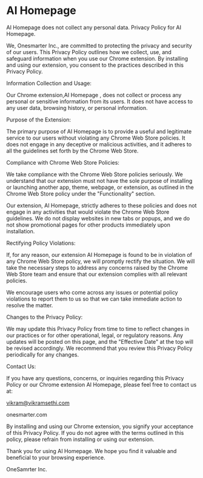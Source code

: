 AI Homepage
========
AI Homepage does not collect any personal data.
Privacy Policy for AI Homepage.


We, Onesmarter Inc., are committed to protecting the privacy and security of our users. This Privacy Policy outlines how we collect, use, and safeguard information when you use our Chrome extension. By installing and using our extension, you consent to the practices described in this Privacy Policy.

Information Collection and Usage:

Our Chrome extension,AI Homepage , does not collect or process any personal or sensitive information from its users. It does not have access to any user data, browsing history, or personal information.

Purpose of the Extension:

The primary purpose of AI Homepage is to provide a useful and legitimate service to our users without violating any Chrome Web Store policies. It does not engage in any deceptive or malicious activities, and it adheres to all the guidelines set forth by the Chrome Web Store.

Compliance with Chrome Web Store Policies:

We take compliance with the Chrome Web Store policies seriously. We understand that our extension must not have the sole purpose of installing or launching another app, theme, webpage, or extension, as outlined in the Chrome Web Store policy under the "Functionality" section.

Our extension, AI Homepage, strictly adheres to these policies and does not engage in any activities that would violate the Chrome Web Store guidelines. We do not display websites in new tabs or popups, and we do not show promotional pages for other products immediately upon installation.

Rectifying Policy Violations:

If, for any reason, our extension AI Homepage is found to be in violation of any Chrome Web Store policy, we will promptly rectify the situation. We will take the necessary steps to address any concerns raised by the Chrome Web Store team and ensure that our extension complies with all relevant policies.

We encourage users who come across any issues or potential policy violations to report them to us so that we can take immediate action to resolve the matter.

Changes to the Privacy Policy:

We may update this Privacy Policy from time to time to reflect changes in our practices or for other operational, legal, or regulatory reasons. Any updates will be posted on this page, and the "Effective Date" at the top will be revised accordingly. We recommend that you review this Privacy Policy periodically for any changes.

Contact Us:

If you have any questions, concerns, or inquiries regarding this Privacy Policy or our Chrome extension AI Homepage, please feel free to contact us at:

vikram@vikramsethi.com

onesmarter.com

By installing and using our Chrome extension, you signify your acceptance of this Privacy Policy. If you do not agree with the terms outlined in this policy, please refrain from installing or using our extension.

Thank you for using AI Homepage. We hope you find it valuable and beneficial to your browsing experience.

OneSamrter Inc.
